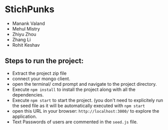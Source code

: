 # StichPunks

* Manank Valand
* Mehul Mistry
* Zhiyu Zhou
* Zhang Li
* Rohit Keshav

## Steps to run the project:

 * Extract the project zip file
 * connect your mongo client.
 * open the terminal/ cmd prompt and navigate to the project directory.
 * Execute `npm install` to install the project along with all the dependencies.
 * Execute `npm start` to start the project.
   (you don't need to explicitely run the seed file as it will be automatically executed with `npm start`
 * open this URL in your browser: `http://localhost:3000/` to explore the application.
 * Text Passwords of users are commented in the `seed.js` file.
